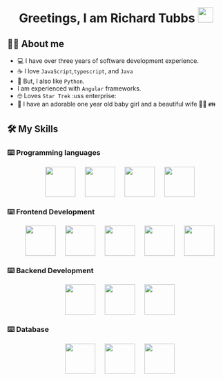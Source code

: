 <h1 align="center">Greetings, I am Richard Tubbs <img src="https://upload.wikimedia.org/wikipedia/commons/2/27/365-vulcan-salute-1.svg" width="35"></h1>


## :technologist:  About me
- :computer: I have over three years of software development experience.
- :coffee: I love `JavaScript`,`typescript`, and `Java`
- :snake: But, I also like `Python`.
- I am experienced with `Angular` frameworks.
- :nerd_face: Loves `Star Trek` :uss enterprise:
- :baby: I have an adorable one year old baby girl and a beautiful wife :woman_scientist: :family:

## 🛠️ My Skills

### ⌨️ Programming languages

<p align="center"> 
  &emsp; 
  <img height='70' align='center'src="https://cdn.jsdelivr.net/gh/devicons/devicon/icons/javascript/javascript-original.svg" />
  &emsp; 
  <img height='70' align='center'src="https://upload.wikimedia.org/wikipedia/commons/4/4c/Typescript_logo_2020.svg" />
  &emsp;
  <img height='70' align='center' src="https://cdn.jsdelivr.net/gh/devicons/devicon/icons/python/python-original-wordmark.svg" />
  &emsp;
  <img height='70' align='center' src="https://upload.wikimedia.org/wikipedia/en/thumb/3/30/Java_programming_language_logo.svg/800px-Java_programming_language_logo.svg.png">
</p>

### ⌨️ Frontend Development
<p align="center"> 
  &emsp; 
  <img height='70' align='center' src="https://upload.wikimedia.org/wikipedia/commons/c/cf/Angular_full_color_logo.svg" />
  &emsp;
  <img height='70' align='center'src="https://cdn.jsdelivr.net/gh/devicons/devicon/icons/javascript/javascript-original.svg" />
  &emsp; 
  <img height='70' align='center'src="https://upload.wikimedia.org/wikipedia/commons/4/4c/Typescript_logo_2020.svg" />
  &emsp; 
  <img height='70' align='center' src="https://cdn.jsdelivr.net/gh/devicons/devicon/icons/html5/html5-original.svg" />
  &emsp;
  <img height='70' align='center' src="https://cdn.jsdelivr.net/gh/devicons/devicon/icons/css3/css3-original.svg" />
</p>

### ⌨️ Backend Development
<p align="center"> 
  &emsp;
  <img height='70' align='center' src="https://cdn.jsdelivr.net/gh/devicons/devicon/icons/nodejs/nodejs-original.svg" />
  &emsp;
  <img height='70' align='center' src="https://cdn.jsdelivr.net/gh/devicons/devicon/icons/python/python-original-wordmark.svg" />
  &emsp;
  <img height='70' align='center' src="https://upload.wikimedia.org/wikipedia/en/thumb/3/30/Java_programming_language_logo.svg/800px-Java_programming_language_logo.svg.png">
</p>

### ⌨️ Database
<p align="center"> 
&emsp; 
<img height='70' align='center' src="https://cdn.jsdelivr.net/gh/devicons/devicon/icons/postgresql/postgresql-original.svg" />
&emsp;
<img height='70' align='center' src="https://cdn.jsdelivr.net/gh/devicons/devicon/icons/sqlalchemy/sqlalchemy-original.svg" />
&emsp;
<img height='70' align='center' src="https://d1.awsstatic.com/asset-repository/products/amazon-rds/1024px-MySQL.ff87215b43fd7292af172e2a5d9b844217262571.png" />
</p>

